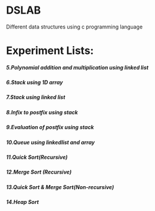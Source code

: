 # DSLAB 
Different data structures using c programming language 
# Experiment Lists: 
##### 5.Polynomial addition and multiplication using linked list  


##### 6.Stack using 1D array 

##### 7.Stack using linked list 

##### 8.Infix to postfix using stack  

##### 9.Evaluation of postfix using stack
 
##### 10.Queue using linkedlist and array 

##### 11.Quick Sort(Recursive) 

##### 12.Merge Sort (Recursive) 

##### 13.Quick Sort & Merge Sort(Non-recursive) 
 
##### 14.Heap Sort
